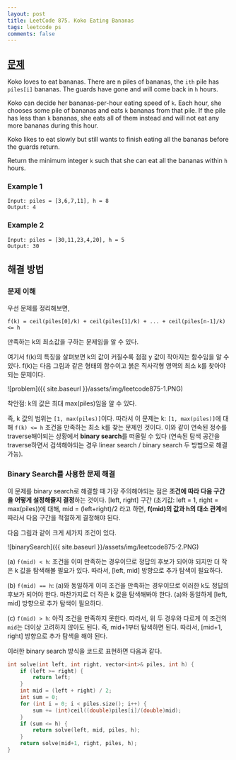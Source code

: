 ```yaml
---
layout: post
title: LeetCode 875. Koko Eating Bananas
tags: leetcode ps
comments: false
---
```


## [문제](https://leetcode.com/problems/koko-eating-bananas/)

Koko loves to eat bananas. There are n piles of bananas, the `ith` pile has `piles[i]` bananas. The guards have gone and will come back in `h` hours.

Koko can decide her bananas-per-hour eating speed of `k`. Each hour, she chooses some pile of bananas and eats `k` bananas from that pile. If the pile has less than `k` bananas, she eats all of them instead and will not eat any more bananas during this hour.

Koko likes to eat slowly but still wants to finish eating all the bananas before the guards return.

Return the minimum integer `k` such that she can eat all the bananas within `h` hours.

### Example 1
```
Input: piles = [3,6,7,11], h = 8
Output: 4
```

### Example 2
```
Input: piles = [30,11,23,4,20], h = 5
Output: 30
```

## 해결 방법
### 문제 이해
우선 문제를 정리해보면,
```
f(k) = ceil(piles[0]/k) + ceil(piles[1]/k) + ... + ceil(piles[n-1]/k) <= h
```
만족하는 k의 최소값을 구하는 문제임을 알 수 있다. 

여기서 f(k)의 특징을 살펴보면 k의 값이 커질수록 점점 y 값이 작아지는 함수임을 알 수 있다. f(k)는 다음 그림과 같은 형태의 함수이고 붉은 직사각형 영역의 최소 k를 찾아야 되는 문제이다. 

![problem]({{ site.baseurl }}/assets/img/leetcode875-1.PNG)

착안점: k의 값은 최대 max(piles)임을 알 수 있다. 

즉, k 값의 범위는 `[1, max(piles)]`이다. 
따라서 이 문제는 k: `[1, max(piles)]`에 대해 `f(k) <= h` 조건을 만족하는 최소 k를 찾는 문제인 것이다. 
이와 같이 연속된 정수를 traverse해야되는 상황에서 **binary search**를 떠올릴 수 있다 (연속된 탐색 공간을 traverse하면서 검색해야되는 경우 linear search / binary search 두 방법으로 해결 가능). 

### Binary Search를 사용한 문제 해결
이 문제를 binary search로 해결할 때 가장 주의해야되는 점은 **조건에 따라 다음 구간을 어떻게 설정해줄지 결정**하는 것이다. 
[left, right] 구간 (초기값: left = 1, right = max(piles))에 대해, mid = (left+right)/2 라고 하면, **f(mid)의 값과 h의 대소 관계**에 따라서 다음 구간을 적절하게 결정해야 된다. 

다음 그림과 같이 크게 세가지 조건이 있다. 

![binarySearch]({{ site.baseurl }}/assets/img/leetcode875-2.PNG)

(a) `f(mid) < h`: 조건을 이미 만족하는 경우이므로 정답의 후보가 되어야 되지만 더 작은 k 값을 탐색해볼 필요가 있다. 따라서, [left, mid] 방향으로 추가 탐색이 필요하다. 

(b) `f(mid) == h`: (a)와 동일하게 이미 조건을 만족하는 경우이므로 이러한 k도 정답의 후보가 되어야 한다. 마찬가지로 더 작은 k 값을 탐색해봐야 한다. (a)와 동일하게 [left, mid] 방향으로 추가 탐색이 필요하다. 

(c) `f(mid) > h`: 아직 조건을 만족하지 못한다. 따라서, 위 두 경우와 다르게 이 조건의 `mid`는 더이상 고려하지 않아도 된다. 즉, mid+1부터 탐색하면 된다. 따라서, [mid+1, right] 방향으로 추가 탐색을 해야 된다. 

이러한 binary search 방식을 코드로 표현하면 다음과 같다. 
```cpp
int solve(int left, int right, vector<int>& piles, int h) {
    if (left >= right) {
        return left;
    }
    int mid = (left + right) / 2;
    int sum = 0;
    for (int i = 0; i < piles.size(); i++) {
        sum += (int)ceil((double)piles[i]/(double)mid);
    }
    if (sum <= h) {
        return solve(left, mid, piles, h);
    }
    return solve(mid+1, right, piles, h);
}
```
